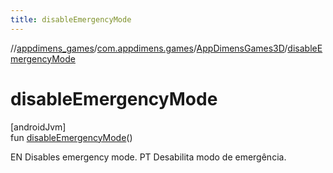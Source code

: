 ```yaml
---
title: disableEmergencyMode
---
```

//[appdimens_games](../../../index.html)/[com.appdimens.games](../index.html)/[AppDimensGames3D](index.html)/[disableEmergencyMode](disable-emergency-mode.html)



# disableEmergencyMode



[androidJvm]\
fun [disableEmergencyMode](disable-emergency-mode.html)()



EN Disables emergency mode. PT Desabilita modo de emergência.



